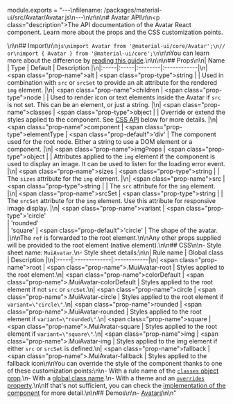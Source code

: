 module.exports = "---\nfilename: /packages/material-ui/src/Avatar/Avatar.js\n---\n\n<!--- This documentation is automatically generated, do not try to edit it. -->\n\n# Avatar API\n\n<p class=\"description\">The API documentation of the Avatar React component. Learn more about the props and the CSS customization points.</p>\n\n## Import\n\n```js\nimport Avatar from '@material-ui/core/Avatar';\n// or\nimport { Avatar } from '@material-ui/core';\n```\n\nYou can learn more about the difference by [reading this guide](/guides/minimizing-bundle-size/).\n\n\n\n## Props\n\n| Name | Type | Default | Description |\n|:-----|:-----|:--------|:------------|\n| <span class=\"prop-name\">alt</span> | <span class=\"prop-type\">string</span> |  | Used in combination with `src` or `srcSet` to provide an alt attribute for the rendered `img` element. |\n| <span class=\"prop-name\">children</span> | <span class=\"prop-type\">node</span> |  | Used to render icon or text elements inside the Avatar if `src` is not set. This can be an element, or just a string. |\n| <span class=\"prop-name\">classes</span> | <span class=\"prop-type\">object</span> |  | Override or extend the styles applied to the component. See [CSS API](#css) below for more details. |\n| <span class=\"prop-name\">component</span> | <span class=\"prop-type\">elementType</span> | <span class=\"prop-default\">'div'</span> | The component used for the root node. Either a string to use a DOM element or a component. |\n| <span class=\"prop-name\">imgProps</span> | <span class=\"prop-type\">object</span> |  | Attributes applied to the `img` element if the component is used to display an image. It can be used to listen for the loading error event. |\n| <span class=\"prop-name\">sizes</span> | <span class=\"prop-type\">string</span> |  | The `sizes` attribute for the `img` element. |\n| <span class=\"prop-name\">src</span> | <span class=\"prop-type\">string</span> |  | The `src` attribute for the `img` element. |\n| <span class=\"prop-name\">srcSet</span> | <span class=\"prop-type\">string</span> |  | The `srcSet` attribute for the `img` element. Use this attribute for responsive image display. |\n| <span class=\"prop-name\">variant</span> | <span class=\"prop-type\">'circle'<br>&#124;&nbsp;'rounded'<br>&#124;&nbsp;'square'</span> | <span class=\"prop-default\">'circle'</span> | The shape of the avatar. |\n\nThe `ref` is forwarded to the root element.\n\nAny other props supplied will be provided to the root element (native element).\n\n## CSS\n\n- Style sheet name: `MuiAvatar`.\n- Style sheet details:\n\n| Rule name | Global class | Description |\n|:-----|:-------------|:------------|\n| <span class=\"prop-name\">root</span> | <span class=\"prop-name\">.MuiAvatar-root</span> | Styles applied to the root element.\n| <span class=\"prop-name\">colorDefault</span> | <span class=\"prop-name\">.MuiAvatar-colorDefault</span> | Styles applied to the root element if not `src` or `srcSet`.\n| <span class=\"prop-name\">circle</span> | <span class=\"prop-name\">.MuiAvatar-circle</span> | Styles applied to the root element if `variant=\"circle\"`.\n| <span class=\"prop-name\">rounded</span> | <span class=\"prop-name\">.MuiAvatar-rounded</span> | Styles applied to the root element if `variant=\"rounded\"`.\n| <span class=\"prop-name\">square</span> | <span class=\"prop-name\">.MuiAvatar-square</span> | Styles applied to the root element if `variant=\"square\"`.\n| <span class=\"prop-name\">img</span> | <span class=\"prop-name\">.MuiAvatar-img</span> | Styles applied to the img element if either `src` or `srcSet` is defined.\n| <span class=\"prop-name\">fallback</span> | <span class=\"prop-name\">.MuiAvatar-fallback</span> | Styles applied to the fallback icon\n\nYou can override the style of the component thanks to one of these customization points:\n\n- With a rule name of the [`classes` object prop](/customization/components/#overriding-styles-with-classes).\n- With a [global class name](/customization/components/#overriding-styles-with-global-class-names).\n- With a theme and an [`overrides` property](/customization/globals/#css).\n\nIf that's not sufficient, you can check the [implementation of the component](https://github.com/Foso/material-ui/blob/master/packages/material-ui/src/Avatar/Avatar.js) for more detail.\n\n## Demos\n\n- [Avatars](/components/avatars/)\n\n"